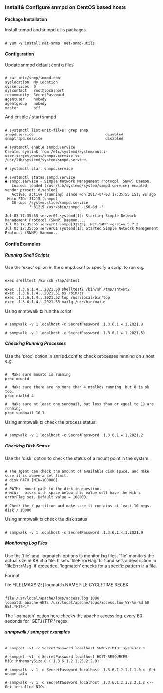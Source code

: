 ### Install & Configure snmpd on CentOS based hosts

#### Package Installation

Install snmpd and snmpd utils packages.

~~~~

# yum -y install net-snmp  net-snmp-utils

~~~~


#### Configuration

Update snmpd default config files

~~~~

# cat /etc/snmp/snmpd.conf
syslocation  My Location
sysservices  0
syscontact   root@localhost
rocommunity  SecretPassword
agentuser    nobody
agentgroup   nobody
master       off

~~~~

And enable / start snmpd

~~~~

# systemctl list-unit-files| grep snmp
snmpd.service                                 disabled
snmptrapd.service                             disabled

# systemctl enable snmpd.service
Created symlink from /etc/systemd/system/multi-user.target.wants/snmpd.service to /usr/lib/systemd/system/snmpd.service.

# systemctl start snmpd.service

# systemctl status snmpd.service
● snmpd.service - Simple Network Management Protocol (SNMP) Daemon.
   Loaded: loaded (/usr/lib/systemd/system/snmpd.service; enabled; vendor preset: disabled)
   Active: active (running) since Mon 2017-07-03 17:35:55 IST; 8s ago
 Main PID: 31215 (snmpd)
   CGroup: /system.slice/snmpd.service
           └─31215 /usr/sbin/snmpd -LS0-6d -f

Jul 03 17:35:55 server01 systemd[1]: Starting Simple Network Management Protocol (SNMP) Daemon....
Jul 03 17:35:55 server01 snmpd[31215]: NET-SNMP version 5.7.2
Jul 03 17:35:55 server01 systemd[1]: Started Simple Network Management Protocol (SNMP) Daemon..

~~~~



#### Config Examples

##### Running Shell Scripts

Use the 'exec' option in the snmpd.conf to specify a script to run e.g.

~~~~

exec shelltest /bin/sh /tmp/shtest

exec .1.3.6.1.4.1.2021.50 shelltest2 /bin/sh /tmp/shtest2
exec .1.3.6.1.4.1.2021.51 ps /bin/ps
exec .1.3.6.1.4.1.2021.52 top /usr/local/bin/top
exec .1.3.6.1.4.1.2021.53 mailq /usr/bin/mailq

~~~~

Using snmpwalk to run the script:

~~~~

# snmpwalk -v 1 localhost -c SecretPassword .1.3.6.1.4.1.2021.8

# snmpwalk -v 1 localhost -c SecretPassword .1.3.6.1.4.1.2021.50

~~~~

##### Checking Running Processes

Use the 'proc' option in snmpd.conf to check processes running on a host e.g.

~~~~

#  Make sure mountd is running
proc mountd

#  Make sure there are no more than 4 ntalkds running, but 0 is ok too.
proc ntalkd 4

#  Make sure at least one sendmail, but less than or equal to 10 are running.
proc sendmail 10 1

~~~~

Using snmpwalk to check the process status:

~~~~

# snmpwalk -v 1 localhost -c SecretPassword .1.3.6.1.4.1.2021.2

~~~~


##### Checking Disk Status

Use the 'disk' option to check the status of a mount point in the system.

~~~~

# The agent can check the amount of available disk space, and make sure it is above a set limit.
# disk PATH [MIN=100000]
#
# PATH:  mount path to the disk in question.
# MIN:   Disks with space below this value will have the Mib's errorFlag set. Default value = 100000.

# Check the / partition and make sure it contains at least 10 megs.
disk / 10000

~~~~

Using snmpwalk to check the disk status

~~~~

# snmpwalk -v 1 localhost -c SecretPassword .1.3.6.1.4.1.2021.9

~~~~


##### Monitoring Log Files

Use the 'file' and 'logmatch' options to monitor log files.
'file' monitors the actual size in KB of a file. It sets 'fileErrorFlag' to 1 and sets a description in 'fileErrorMsg' if exceeded.
'logmatch' checks for a specific pattern in a file.

Format:

file FILE [MAXSIZE]
logmatch NAME FILE CYCLETIME REGEX

~~~~

file /usr/local/apache/logs/access.log 1000
logmatch apache-GETs /usr/local/apache/logs/access.log-%Y-%m-%d 60 GET.*HTTP.*

~~~~

The 'logmatch' option here checks the apache access.log.<date> every 60 seconds for 'GET.*HTTP.*' regex


##### snmpwalk / snmpget examples

~~~~

# snmpget -v1 -c SecretPassword localhost SNMPv2-MIB::sysDescr.0

# snmpget -v1 -c SecretPassword localhost HOST-RESOURCES-MIB::hrMemorySize.0 (.1.3.6.1.2.1.25.2.2.0)

# snmpwalk -v 1 -c SecretPassword localhost .1.3.6.1.2.1.1.1.0 <- Get uname data

# snmpwalk -v 1 -c SecretPassword localhost .1.3.6.1.2.1.2.2.1.2 <-- Get installed NICs

~~~~



